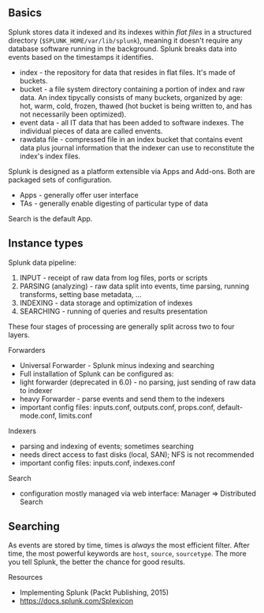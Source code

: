 Basics
------

Splunk stores data it indexed and its indexes within *flat files* in a structured directory (`$SPLUNK_HOME/var/lib/splunk`), meaning it doesn't require any database software running in the background. Splunk breaks data into events based on the timestamps it identifies.

* index - the repository for data that resides in flat files. It's made of
  buckets.
* bucket - a file system directory containing a portion of index and raw data.
  An index tipycally consists of many buckets, organized by age: hot, warm,
cold, frozen, thawed (hot bucket is being written to, and has not necessarily
been optimized).
* event data - all IT data that has been added to software indexes. The
  individual pieces of data are called envents.
* rawdata file - compressed file in an index bucket that contains event data
  plus journal information that the indexer can use to reconstitute the index's
index files.

Splunk is designed as a platform extensible via Apps and Add-ons. Both are
packaged sets of configuration.

* Apps - generally offer user interface
* TAs - generally enable digesting of particular type of data

Search is the default App.

Instance types
--------------

Splunk data pipeline:

1. INPUT - receipt of raw data from log files, ports or scripts
2. PARSING (analyzing) - raw data split into events, time parsing, running
   transforms, setting base metadata, ...
3. INDEXING - data storage and optimization of indexes
4. SEARCHING - running of queries and results presentation

These four stages of processing are generally split across two to four layers.

Forwarders

* Universal Forwarder - Splunk minus indexing and searching
* Full installation of Splunk can be configured as:
 * light forwarder (deprecated in 6.0) - no parsing, just sending of raw data to indexer
 * heavy Forwarder - parse events and send them to the indexers
* important config files: inputs.conf, outputs.conf, props.conf,
  default-mode.conf, limits.conf

Indexers

* parsing and indexing of events; sometimes searching
* needs direct access to fast disks (local, SAN); NFS is not recommended
* important config files: inputs.conf, indexes.conf

Search

* configuration mostly managed via web interface: Manager => Distributed
  Search

Searching
---------

As events are stored by time, times is *always* the most efficient filter. After time, the most powerful keywords are `host`, `source`, `sourcetype`. The more you tell Splunk, the better the chance for good results.

Resources

* Implementing Splunk (Packt Publishing, 2015)
* https://docs.splunk.com/Splexicon
